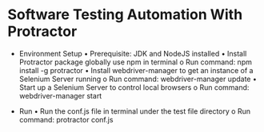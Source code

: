 # Software Testing Automation With Protractor

* Environment Setup
  •	Prerequisite: JDK and NodeJS installed
  •	Install Protractor package globally use npm in terminal
    o	Run command: npm install -g protractor
  •	Install webdriver-manager to get an instance of a Selenium Server running
    o	Run command: webdriver-manager update
  •	Start up a Selenium Server to control local browsers
    o	Run command: webdriver-manager start
  
 * Run
  •	Run the conf.js file in terminal under the test file directory
    o	Run command: protractor conf.js


